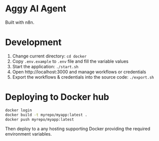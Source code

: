 # Aggy AI Agent

Built with n8n.

# Development

1. Change current directory: `cd docker`
1. Copy `.env.example` to `.env` file and fill the variable values
1. Start the application: `./start.sh`
1. Open http://localhost:3000 and manage workflows or credentials
1. Export the workflows & credentials into the source code: `./export.sh`

# Deploying to Docker hub

```sh
docker login
docker build -t myrepo/myapp:latest .
docker push myrepo/myapp:latest
```

Then deploy to a any hosting supporting Docker providing the required environment variables.